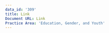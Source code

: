 ```yaml
---
data_id: '309'
title: Link
Document URL: Link
Practice Area: 'Education, Gender, and Youth'
---
```

